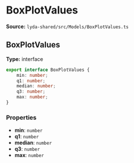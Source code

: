 # BoxPlotValues

**Source:** `lyda-shared/src/Models/BoxPlotValues.ts`

## BoxPlotValues

**Type:** interface

```typescript
export interface BoxPlotValues {
    min: number;
    q1: number;
    median: number;
    q3: number;
    max: number;
}
```

### Properties

- **min**: `number`
- **q1**: `number`
- **median**: `number`
- **q3**: `number`
- **max**: `number`

